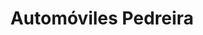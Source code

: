 ---
title: "Automóviles Pedreira"
url: /mugardos/automoviles-pedreira/
shop: reparación de automóviles
---